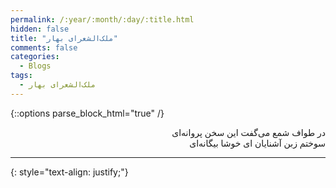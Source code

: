```yaml
---
permalink: /:year/:month/:day/:title.html
hidden: false
title: "ملک‌الشعرای بهار"
comments: false
categories:
  - Blogs
tags:
  - ملک‌الشعرای بهار
---
```


{::options parse_block_html="true" /}
<div dir='rtl' align='right'>
در طواف شمع می‌گفت این سخن پروانه‌ای<br>
سوختم زبن آشنایان ای خوشا بیگانه‌ای

---

</div>
{: style="text-align: justify;"}